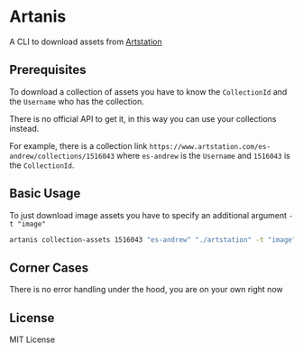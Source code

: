 # Artanis

A CLI to download assets from [Artstation](https://artstation.com/)

## Prerequisites

To download a collection of assets you have to know the `CollectionId` and the `Username` who has the collection.

There is no official API to get it, in this way you can use your collections instead.

For example, there is a collection link `https://www.artstation.com/es-andrew/collections/1516043` where `es-andrew` is the `Username` and `1516043` is the `CollectionId`.

## Basic Usage

To just download image assets you have to specify an additional argument `-t "image"`

```bash
artanis collection-assets 1516043 "es-andrew" "./artstation" -t "image" 
```

## Corner Cases

There is no error handling under the hood, you are on your own right now

## License

MIT License

